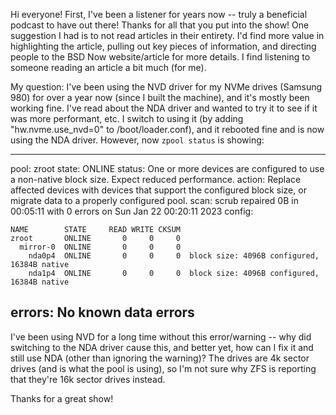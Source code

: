 Hi everyone!  First, I've been a listener for years now -- truly a beneficial podcast to have out there!  Thanks for all that you put into the show!  One suggestion I had is to not read articles in their entirety.  I'd find more value in highlighting the article, pulling out key pieces of information, and directing people to the BSD Now website/article for more details.  I find listening to someone reading an article a bit much (for me).

My question:
I've been using the NVD driver for my NVMe drives (Samsung 980) for over a year now (since I built the machine), and it's mostly been working fine.  I've read about the NDA driver and wanted to try it to see if it was more performant, etc.  I switch to using it (by adding "hw.nvme.use_nvd=0" to /boot/loader.conf), and it rebooted fine and is now using the NDA driver.  However, now `zpool status` is showing:

--------
 pool: zroot
 state: ONLINE
status: One or more devices are configured to use a non-native block size.
	Expect reduced performance.
action: Replace affected devices with devices that support the
	configured block size, or migrate data to a properly configured
	pool.
  scan: scrub repaired 0B in 00:05:11 with 0 errors on Sun Jan 22 00:20:11 2023
config:

	NAME        STATE     READ WRITE CKSUM
	zroot       ONLINE       0     0     0
	  mirror-0  ONLINE       0     0     0
	    nda0p4  ONLINE       0     0     0  block size: 4096B configured, 16384B native
	    nda1p4  ONLINE       0     0     0  block size: 4096B configured, 16384B native

errors: No known data errors
--------

I've been using NVD for a long time without this error/warning -- why did switching to the NDA driver cause this, and better yet, how can I fix it and still use NDA (other than ignoring the warning)?  The drives are 4k sector drives (and is what the pool is using), so I'm not sure why ZFS is reporting that they're 16k sector drives instead.

Thanks for a great show!
